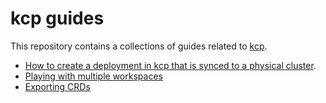 # kcp guides

This repository contains a collections of guides related to [kcp](http://kcp.io).

- [How to create a deployment in kcp that is synced to a physical cluster](./compute/README.md).
- [Playing with multiple workspaces](./multiworkspace/README.md)
- [Exporting CRDs](./exportcrd/README.md)
